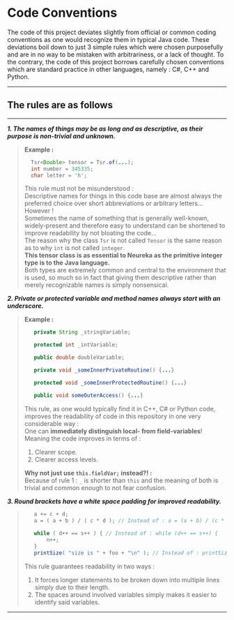 # Code Conventions #

The code of this project deviates slightly from official or common coding conventions
as one would recognize them in typical Java code.
These deviations boil down to just 3 simple rules which were chosen purposefully and are 
in no way to be mistaken with arbitrariness, or a lack of thought.
To the contrary, the code of this project borrows carefully chosen conventions which are standard
practice in other languages, namely : C#, C++ and Python.

---

## The rules are as follows ##

---

***1. The names of things may be as long and as descriptive, as their purpose is non-trivial and unknown.***

> **Example :**
>```java
>   Tsr<Double> tensor = Tsr.of(...);
>   int number = 345335;
>   char letter = 'h';
>```
>   This rule must not be misunderstood : <br>
>   Descriptive names for things in this code base are almost always the preferred choice
>   over short abbreviations or arbitrary letters... 
>   However ! <br>
>   Sometimes the name of something that is generally well-known, widely-present and therefore 
>   easy to understand can be shortened to improve readability by not bloating
>   the code... <br>
>   The reason why the class ``Tsr`` is not called ``Tensor`` is the same reason
>   as to why ``int`` is not called ``integer``. <br>
>   **This tensor class is as essential to Neureka as the primitive integer type
>   is to the Java language.** <br>
>   Both types are extremely common and central to the environment that is used,
>   so much so in fact that giving them descriptive rather than merely recognizable
>   names is simply nonsensical.
>   

***2. Private or protected variable and method names always start with an underscore.***

> **Example :** 
>```java
>    private String _stringVariable;
> 
>    protected int _intVariable;
> 
>    public double doubleVariable;
> 
>    private void _someInnerPrivateRoutine() {...}
> 
>    protected void _someInnerProtectedRoutine() {...}
> 
>    public void someOuterAccess() {...}
> ```
>   This rule, as one would typically find it in C++, C# or Python code,
>   improves the readability of code in this repository in one 
>   very considerable way : <br>
>   One can **immediately distinguish local- from field-variables**! 
>   Meaning the code improves in terms of : <br>
>  1. Clearer scope.
>  2. Clearer access levels.
>
>   **Why not just use ``this.fieldVar;`` instead?! :** <br>
>   Because of rule 1 : ``_`` is shorter than ``this`` and the meaning of both is trivial
>   and common enough to not fear confusion. 
>

***3. Round brackets have a white space padding for improved readability.***

>```java
>    a += c + d;
>    a = ( a + b ) / ( c * d ); // Instead of : a = (a + b) / (c * d);
>    
>    while ( d++ == s++ ) { // Instead of : while (d++ == s++) { 
>        n++;
>    }
>    printSize( "size is " + foo + "\n" ); // Instead of : printSize("size is "+foo+"\n");
>```
>   This rule guarantees readability in two ways : <br>
>  1. It forces longer statements to be broken down into multiple lines simply due to their length.
>  2. The spaces around involved variables simply makes it easier to identify said variables.
>


---



